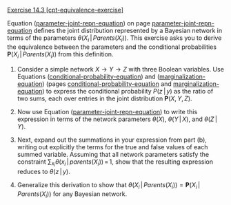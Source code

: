 [Exercise 14.3 \[cpt-equivalence-exercise\]](14-3/)

Equation ([parameter-joint-repn-equation](#/)) on
page [parameter-joint-repn-equation](#/) defines the joint distribution represented by a
Bayesian network in terms of the parameters
$\theta(X_i{{\,|\,}}{Parents}(X_i))$. This exercise asks you to derive
the equivalence between the parameters and the conditional probabilities
${\textbf{ P}}(X_i{{\,|\,}}{Parents}(X_i))$ from this definition.

1.  Consider a simple network $X\rightarrow Y\rightarrow Z$ with three
    Boolean variables. Use
    Equations ([conditional-probability-equation](#/)) and ([marginalization-equation](#/))
    (pages [conditional-probability-equation](#/) and [marginalization-equation](#/))
    to express the conditional probability $P(z{{\,|\,}}y)$ as the ratio of two sums, each over entries in the
    joint distribution ${\textbf{P}}(X,Y,Z)$.

2.  Now use Equation ([parameter-joint-repn-equation](#/)) to
    write this expression in terms of the network parameters
    $\theta(X)$, $\theta(Y{{\,|\,}}X)$, and $\theta(Z{{\,|\,}}Y)$.

3.  Next, expand out the summations in your expression from part (b),
    writing out explicitly the terms for the true and false values of
    each summed variable. Assuming that all network parameters satisfy
    the constraint
    $\sum_{x_i} \theta(x_i{{\,|\,}}{parents}(X_i)){{\,=\,}}1$, show
    that the resulting expression reduces to $\theta(z{{\,|\,}}y)$.

4.  Generalize this derivation to show that
    $\theta(X_i{{\,|\,}}{Parents}(X_i)) = {\textbf{P}}(X_i{{\,|\,}}{Parents}(X_i))$
    for any Bayesian network.
